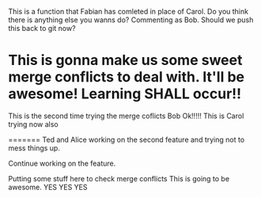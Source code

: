 <!-- Brandon playing Ted/Alice -->

<!-- We are going to mess things up. -->
This is a function that Fabian has comleted in place of Carol.
Do you think there is anything else you wanns do?
Commenting as Bob. Should we push this back to git now?

This is gonna make us some sweet merge conflicts to deal with.
It'll be awesome!
Learning SHALL occur!!
=======


This is the second time trying the merge coflicts Bob
Ok!!!!!
This is Carol trying now also


=======
Ted and Alice working on the second feature and trying not to mess things up.

Continue working on the feature.

Putting some stuff here to check merge conflicts
This is going to be awesome.
YES
YES
YES
